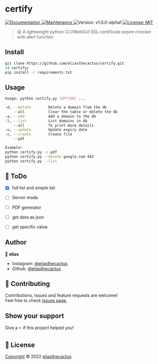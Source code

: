 
<h1 align="left">certify</h1>
<p>
  <a href="https://github.com/eliasthecactus/certify#readme" target="_blank">
    <img alt="Documentation" src="https://img.shields.io/badge/documentation-yes-brightgreen.svg" />
  </a>
  <a href="https://github.com/eliasthecactus/certify/graphs/commit-activity" target="_blank">
    <img alt="Maintenance" src="https://img.shields.io/badge/Maintained%3F-yes-green.svg" />
  </a>
  <img alt="Version: v1.0.0-alpha1" src="https://img.shields.io/badge/version-v1.0.0--alpha1-blue" />
  <a href="https://github.com/eliasthecactus/certify/blob/main/LICENSE" target="_blank">
    <img alt="License: MIT" src="https://img.shields.io/github/license/eliasthecactus/certify" />
  </a>
</p>

> 😋 A lightweight python CLI/WebGUI SSL-certificate expire checker with alert function

## Install
```sh
git clone https://github.com/eliasthecactus/certify.git
cd certify/
pip install -r requirements.txt
```

## Usage
```sh
Usage: python certify.py [OPTION] ...

-d, --delete        Delete a domain from the db
    --all           Clear the table or delete the db
-a, --add           Add a domain to the db
-l, --list          List domains in db
    --all           To print more details
-u, --update        Update expiry date
-c, --create        Create file
    --pdf

Example:
python certify.py -c pdf
python certify.py --delete google.com 443
python certify.py --list
```


## 📃 ToDo
- [x] full list and simple list
- [ ] Server mode
- [ ] PDF generator
- [ ] get data as json
- [ ] get specific value


## Author
👤 **elias**
* Instagram: [@eliasthecactus](https://instagram.com/eliasthecactus)
* Github: [@eliasthecactus](https://github.com/eliasthecactus)


## 🤝 Contributing
Contributions, issues and feature requests are welcome!<br />Feel free to check [issues page](https://github.com/eliasthecactus/certify/issues).


## Show your support
Give a ⭐️ if this project helped you!


## 📝 License
[Copyright](https://github.com/eliasthecactus/certify/blob/main/LICENSE) © 2022 [eliasthecactus](https://github.com/eliasthecactus)
